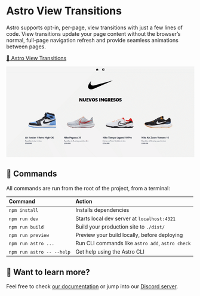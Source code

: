 # Astro View Transitions

  Astro supports opt-in, per-page, view transitions with just a few lines of code. View transitions update your page content without the browser’s normal, full-page navigation refresh and provide seamless animations between pages.


[🚀 Astro View Transitions](https://docs.astro.build/en/guides/view-transitions/)

<center>
  <a href="https://stirring-kringle-466a37.netlify.app/">
    <img src="./screenshoot.gif" alt="screenshoot">
  </a>
</center>

## 🧞 Commands

All commands are run from the root of the project, from a terminal:

| Command                   | Action                                           |
| :------------------------ | :----------------------------------------------- |
| `npm install`             | Installs dependencies                            |
| `npm run dev`             | Starts local dev server at `localhost:4321`      |
| `npm run build`           | Build your production site to `./dist/`          |
| `npm run preview`         | Preview your build locally, before deploying     |
| `npm run astro ...`       | Run CLI commands like `astro add`, `astro check` |
| `npm run astro -- --help` | Get help using the Astro CLI                     |

## 👀 Want to learn more?

Feel free to check [our documentation](https://docs.astro.build) or jump into our [Discord server](https://astro.build/chat).
